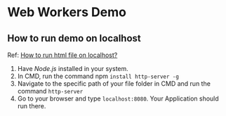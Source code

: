 # Web Workers Demo

## How to run demo on localhost

Ref: [How to run html file on localhost?](https://stackoverflow.com/questions/38497334/how-to-run-html-file-on-localhost)

1. Have *Node.js* installed in your system.
2. In CMD, run the command npm `install http-server -g`
3. Navigate to the specific path of your file folder in CMD and run the command `http-server`
4. Go to your browser and type `localhost:8080`. Your Application should run there.

